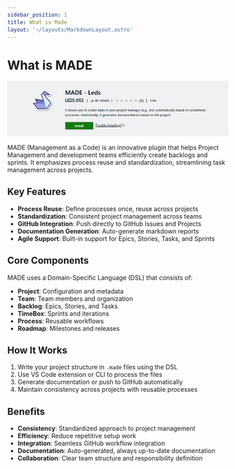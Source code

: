 ```yaml
---
sidebar_position: 1
title: What is Made
layout: '~/layouts/MarkdownLayout.astro'
---
```

# What is MADE

![MADE Logo](./img/made_logo.png)

MADE (Management as a Code) is an innovative plugin that helps Project Management and development teams efficiently create backlogs and sprints. It emphasizes process reuse and standardization, streamlining task management across projects.

## Key Features

- **Process Reuse**: Define processes once, reuse across projects
- **Standardization**: Consistent project management across teams
- **GitHub Integration**: Push directly to GitHub Issues and Projects
- **Documentation Generation**: Auto-generate markdown reports
- **Agile Support**: Built-in support for Epics, Stories, Tasks, and Sprints

## Core Components

MADE uses a Domain-Specific Language (DSL) that consists of:

- **Project**: Configuration and metadata
- **Team**: Team members and organization
- **Backlog**: Epics, Stories, and Tasks
- **TimeBox**: Sprints and iterations
- **Process**: Reusable workflows
- **Roadmap**: Milestones and releases

## How It Works

1. Write your project structure in `.made` files using the DSL
2. Use VS Code extension or CLI to process the files
3. Generate documentation or push to GitHub automatically
4. Maintain consistency across projects with reusable processes

## Benefits

- **Consistency**: Standardized approach to project management
- **Efficiency**: Reduce repetitive setup work
- **Integration**: Seamless GitHub workflow integration
- **Documentation**: Auto-generated, always up-to-date documentation
- **Collaboration**: Clear team structure and responsibility definition